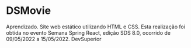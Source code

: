# DSMovie
  Aprendizado.
 Site web estático utilizando HTML e CSS. Esta realização foi obtida no evento Semana Spring React, edição SDS 8.0, ocorrido de 09/05/2022 a 15/05/2022.
 DevSuperior
